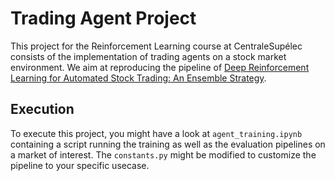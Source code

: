 # Trading Agent Project

This project for the Reinforcement Learning course at CentraleSupélec consists of the implementation of trading agents on a stock market environment. We aim at reproducing the pipeline of [Deep Reinforcement Learning for Automated Stock Trading: An Ensemble Strategy](<https://papers.ssrn.com/sol3/papers.cfm?abstract_id=3690996>).

## Execution

To execute this project, you might have a look at `agent_training.ipynb` containing a script running the training as well as the evaluation pipelines on a market of interest. The `constants.py` might be modified to customize the pipeline to your specific usecase.
